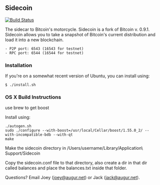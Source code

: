 ## Sidecoin

[![Build Status](https://travis-ci.org/AugurProject/Sidecoin.svg?branch=master)](https://travis-ci.org/AugurProject/Sidecoin)

The sidecar to Bitcoin's motorcycle.  Sidecoin is a fork of Bitcoin v. 0.9.1.  Sidecoin allows you to take a snapshot of Bitcoin's current distribution and load it into a new blockchain.

    - P2P port: 6543 (16543 for testnet)
    - RPC port: 6544 (16544 for testnet)

### Installation

If you're on a somewhat recent version of Ubuntu, you can install using:

    $ ./install.sh

### OS X Build Instructions

use brew to get boost

Install using:

	./autogen.sh
	sudo ./configure --with-boost=/usr/local/Cellar/boost/1.55.0_2/ --with-incompatible-bdb --with-qt
	make

Make the sidecoin directory in /Users/username/Library/Application\ Support/Sidecoin

Copy the sidecoin.conf file to that directory, also create a dir in that dir called balances and 
place the balances.txt inside that folder.

Questions?  Email Joey (joey@augur.net) or Jack (jack@augur.net).

